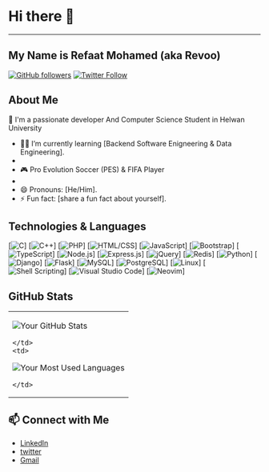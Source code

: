 # Hi there 👋
---
## My Name is Refaat Mohamed (aka Revoo)

[![GitHub followers](https://img.shields.io/github/followers/mr-revoo?style=social)](https://github.com/mr-revoo)
[![Twitter Follow](https://img.shields.io/twitter/follow/RefaatEmam?style=social)](https://twitter.com/RefaatEmam)

## About Me

🏫 I'm a passionate developer And Computer Science Student in Helwan University

- 👨‍💻 I’m currently learning [Backend Software Enigneering & Data Engineering].
- 
- 🎮 Pro Evolution Soccer (PES) & FIFA Player  
- 
- 😄 Pronouns: [He/Him].
- ⚡ Fun fact: [share a fun fact about yourself].

## Technologies & Languages

[![C](https://img.shields.io/badge/-C-green?style=for-the-badge&logo=c&logoColor=white)]
[![C++](https://img.shields.io/badge/-C%2B%2B-blue?style=for-the-badge&logo=c%2B%2B&logoColor=white)]
[![PHP](https://img.shields.io/badge/-PHP-purple?style=for-the-badge&logo=php&logoColor=white)]
[![HTML/CSS](https://img.shields.io/badge/-HTML%2FCSS-orange?style=for-the-badge&logo=html5&logoColor=white)]
[![JavaScript](https://img.shields.io/badge/-JavaScript-yellow?style=for-the-badge&logo=javascript&logoColor=white)]
[![Bootstrap](https://img.shields.io/badge/-Bootstrap-purple?style=for-the-badge&logo=bootstrap&logoColor=white)]
[![TypeScript](https://img.shields.io/badge/-TypeScript-blue?style=for-the-badge&logo=typescript&logoColor=white)]
[![Node.js](https://img.shields.io/badge/-Node.js-green?style=for-the-badge&logo=node.js&logoColor=white)]
[![Express.js](https://img.shields.io/badge/-Express.js-lightgrey?style=for-the-badge&logo=express&logoColor=white)]
[![jQuery](https://img.shields.io/badge/-jQuery-blue?style=for-the-badge&logo=jquery&logoColor=white)]
[![Redis](https://img.shields.io/badge/-Redis-red?style=for-the-badge&logo=redis&logoColor=white)]
[![Python](https://img.shields.io/badge/-Python-blue?style=for-the-badge&logo=python&logoColor=white)]
[![Django](https://img.shields.io/badge/-Django-blue?style=for-the-badge&logo=django&logoColor=white)]
[![Flask](https://img.shields.io/badge/-Flask-lightgrey?style=for-the-badge&logo=flask&logoColor=white)]
[![MySQL](https://img.shields.io/badge/-MySQL-blue?style=for-the-badge&logo=mysql&logoColor=white)]
[![PostgreSQL](https://img.shields.io/badge/-PostgreSQL-blue?style=for-the-badge&logo=postgresql&logoColor=white)]
[![Linux](https://img.shields.io/badge/-Linux-black?style=for-the-badge&logo=linux&logoColor=white)]
[![Shell Scripting](https://img.shields.io/badge/-Shell%20Scripting-yellowgreen?style=for-the-badge&logo=gnu-bash&logoColor=white)]
[![Visual Studio Code](https://img.shields.io/badge/-VSCode-blueviolet?style=for-the-badge&logo=visual-studio-code&logoColor=white)]
[![Neovim](https://img.shields.io/badge/-Neovim-green?style=for-the-badge&logo=neovim&logoColor=white)]

## GitHub Stats

<table>
  <tr>
    <td>

![Your GitHub Stats](https://github-readme-stats.vercel.app/api?username=mr-revoo&show_icons=true&theme=radical)

    </td>
    <td>

![Your Most Used Languages](https://github-readme-stats.vercel.app/api/top-langs/?username=mr-revoo&layout=compact)

    </td>
  </tr>
</table>

## 📫 Connect with Me

- [LinkedIn](https://www.linkedin.com/in/mr-revoo/)
- [twitter](https://www.x.com/RefaatEmam)
- [Gmail](refaatmohamed61@gmail.com)
